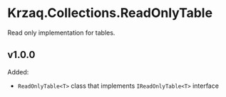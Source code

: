 ﻿# Krzaq.Collections.ReadOnlyTable
Read only implementation for tables.

## v1.0.0
Added:
* `ReadOnlyTable<T>` class that implements `IReadOnlyTable<T>` interface
